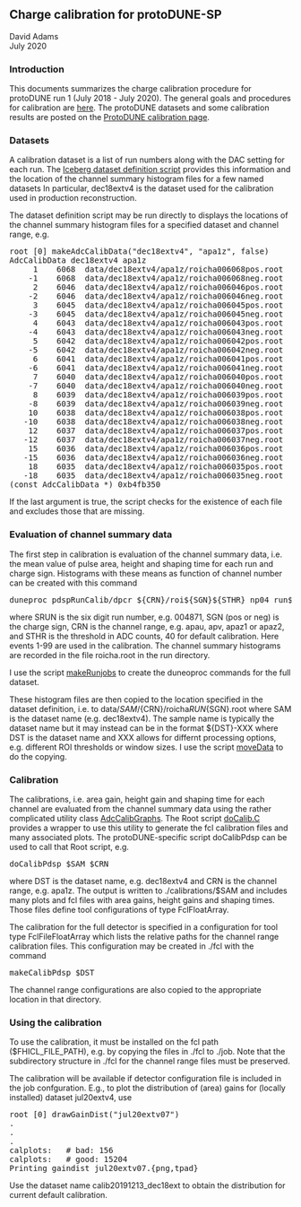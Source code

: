 ## Charge calibration for protoDUNE-SP

David Adams   
July 2020

### Introduction

This documents summarizes the charge calibration procedure for protoDUNE run 1
(July 2018 - July 2020).
The general goals and procedures for calibration are [here](procedure.md).
The protoDUNE datasets and some calibration results are posted on the
[ProtoDUNE calibration page](https://internal.dunescience.org/people/dladams/protodune/calibrations).

### Datasets

A calibration dataset is a list of run numbers along with the DAC setting for each run.
The [Iceberg dataset definition script](../Root/Iceberg/makeIcebergCalibData.C)
provides this information and the location of the channel summary histogram files for a few named datasets
In particular, dec18extv4 is the dataset used for the calibration used in production reconstruction.

The dataset definition script may be run directly to displays the locations of the
channel summary histogram files for a specified dataset and channel range, e.g.
<pre>
root [0] makeAdcCalibData("dec18extv4", "apa1z", false)
AdcCalibData dec18extv4 apa1z
     1    6068  data/dec18extv4/apa1z/roicha006068pos.root
    -1    6068  data/dec18extv4/apa1z/roicha006068neg.root
     2    6046  data/dec18extv4/apa1z/roicha006046pos.root
    -2    6046  data/dec18extv4/apa1z/roicha006046neg.root
     3    6045  data/dec18extv4/apa1z/roicha006045pos.root
    -3    6045  data/dec18extv4/apa1z/roicha006045neg.root
     4    6043  data/dec18extv4/apa1z/roicha006043pos.root
    -4    6043  data/dec18extv4/apa1z/roicha006043neg.root
     5    6042  data/dec18extv4/apa1z/roicha006042pos.root
    -5    6042  data/dec18extv4/apa1z/roicha006042neg.root
     6    6041  data/dec18extv4/apa1z/roicha006041pos.root
    -6    6041  data/dec18extv4/apa1z/roicha006041neg.root
     7    6040  data/dec18extv4/apa1z/roicha006040pos.root
    -7    6040  data/dec18extv4/apa1z/roicha006040neg.root
     8    6039  data/dec18extv4/apa1z/roicha006039pos.root
    -8    6039  data/dec18extv4/apa1z/roicha006039neg.root
    10    6038  data/dec18extv4/apa1z/roicha006038pos.root
   -10    6038  data/dec18extv4/apa1z/roicha006038neg.root
    12    6037  data/dec18extv4/apa1z/roicha006037pos.root
   -12    6037  data/dec18extv4/apa1z/roicha006037neg.root
    15    6036  data/dec18extv4/apa1z/roicha006036pos.root
   -15    6036  data/dec18extv4/apa1z/roicha006036neg.root
    18    6035  data/dec18extv4/apa1z/roicha006035pos.root
   -18    6035  data/dec18extv4/apa1z/roicha006035neg.root
(const AdcCalibData *) 0xb4fb350
</pre>
If the last argument is true, the script checks for the existence of each file and excludes
those that are missing.

### Evaluation of channel summary data

The first step in calibration is evaluation of the channel summary data, i.e. the mean value
of pulse area, height and shaping time for each run and charge sign.
Histograms with these means as function of channel number can be created with this command
<pre>
duneproc pdspRunCalib/dpcr_${CRN}/roi${SGN}${STHR} np04_run${SRUN}_evts000000-000100
</pre>
where SRUN is the six digit run number, e.g. 004871, SGN (pos or neg) is the charge sign,
CRN is the channel range, e.g. apau, apv, apaz1 or apaz2, and
STHR is the threshold in ADC counts, 40 for default calibration.
Here events 1-99 are used in the calibration.
The channel summary histograms are recorded in the file roicha.root in the run directory.

I use the script [makeRunjobs](doc/pdcalib-202007/makeRunjobs) to create the duneoproc commands
for the full dataset.

These histogram files are then copied to the location specified in the dataset definition,
i.e. to data/${SAM}/${CRN}/roicha${RUN}${SGN}.root where SAM is the dataset name (e.g. dec18extv4).
The sample name is typically the dataset name but it may instead can be in the format ${DST}-XXX where DST is the dataset
name and XXX allows for differnt processing options, e.g. different ROI thresholds or
window sizes.
I use the script [moveData](doc/pdcalib-202007/moveData) to do the copying.

### Calibration

The calibrations, i.e. area gain, height gain and shaping time for each channel are evaluated
from the channel summary data using
the rather complicated utility class [AdcCalibGraphs](../Utility/AdcCalibGraphs.h).
The Root script [doCalib.C](../Root/doCalib.C) provides a wrapper to use this utility to generate
the fcl calibration files and many associated plots.
The protoDUNE-specific script doCalibPdsp can be used to call that Root script, e.g.
<pre>
doCalibPdsp $SAM $CRN
</pre>
where DST is the dataset name, e.g. dec18extv4 and CRN is the channel range, e.g. apa1z.
The output is written to ./calibrations/$SAM and includes many plots and fcl files with
area gains, height gains and shaping times.
Those files define tool configurations of type FclFloatArray.

The calibration for the full detector is specified in a configuration for tool type FclFileFloatArray
which lists the relative paths for the channel range calibration files.
This configuration may be created in ./fcl with the command
<pre>
makeCalibPdsp $DST
</pre>
The channel range configurations are also copied to the appropriate location in that directory.

### Using the calibration

To use the calibration, it must be installed on the fcl path ($FHICL_FILE_PATH), e.g. by copying the
files in ./fcl to ./job.
Note that the subdirectory structure in ./fcl for the channel range files must be preserved.

The calibration will be available if detector configuration file is included in the job confguration.
E.g., to plot the distribution of (area) gains for (locally installed) dataset jul20extv4, use 
<pre>
root [0] drawGainDist("jul20extv07")
.
.
.
calplots:   # bad: 156
calplots:   # good: 15204
Printing gaindist_jul20extv07.{png,tpad}
</pre>
Use the dataset name calib20191213_dec18ext to obtain the distribution for current default calibration.
